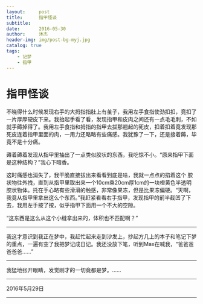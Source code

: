 ```yaml
---
layout:     post
title:      指甲怪谈
subtitle:
date:       2016-05-30
author:     沐杰
header-img: img/post-bg-myj.jpg
catalog: true
tags:
    - 记梦
    - 指甲
---
```

# 指甲怪谈

不晓得什么时候发现右手的大拇指指肚上有茧子，我用左手食指使劲扣扣，竟扣了一片厚厚硬皮下来。我抬起手看了看，发现指甲和皮肉之间还有一点毛毛刺，不如就手薅掉得了。我用左手食指和拇指的指甲去拔那翘起的死皮，扣着扣着竟发现那死皮连着指甲里面的肉，一用力还略略有些痛感。我犹豫了一下，还是接着薅，毕竟不是十分痛。

薅着薅着发现从指甲里抽出了一点类似胶状的东西，我吃惊不小。“原来指甲下面是这种结构？”我心下暗香。

这时痛感也消失了，我干脆直接拔出来看看到底是啥，我就一点点的掐着这个 胶状物往外拽，直到从指甲里取出来一个10cm乘20cm厚1cm的一块橙黄色半透明胶状物体。托在手心略有些滑滑的触感，非常像果冻，但是比果冻偏硬。“天啊，我竟从指甲里拿出这么个东西。”我赶紧看看右手指甲，发现指甲的前半截凹了下去，我用左手按了按，似乎指甲下面用一个不大的空隙。

“这东西是这么从这个小缝拿出来的，体积也不匹配啊？”

***
我这才意识到我正在梦中，我赶忙起来走到沙发上，抄起方几上的本子和笔记下梦的重点，一遍有空了我把梦记成日记。我还没放下笔，听到Max在喊我，“爸爸爸爸爸爸……”
***

我猛地张开眼睛，发觉刚才的一切竟都是梦。……

***
2016年5月29日

***
